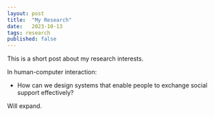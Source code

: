 ```yaml
---
layout: post
title:  "My Research"
date:   2023-10-13
tags: research
published: false
---
```

This is a short post about my research interests.

In human-computer interaction:
 - How can we design systems that enable people to exchange social support effectively?

Will expand.
